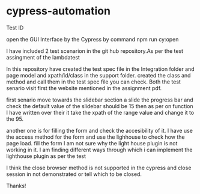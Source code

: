 # cypress-automation

Test ID

open the GUI Interface by the Cypress by command
npm run cy:open

I have included 2 test scenarion in the git hub repository.As per the test assingment of the lambdatest

In this repository have created the test spec file in the Integration folder and page model and xpath/id/class in the support folder.
created the class and method and call them in the test spec file you can check.
Both the test senario visit first the website mentioned in the assignment pdf.

first senario move towards the slidebar section a slide the progress bar and check the default value of the slidebar should be 15
then as per on function I have written over their it take the xpath of the range value and change it to the 95.

another one is for filling the form and check the accesibility of it.
I have use the access method for the form and use the lighhouse to check how the page load.
fill the form
I am not sure why the light house plugin is not working in it. I am finding different ways through which i can implement the lighthouse plugin as per the test

I think the close browser method is not supported in the cypress and close session in not demonstrated or tell which to be closed.

Thanks!
